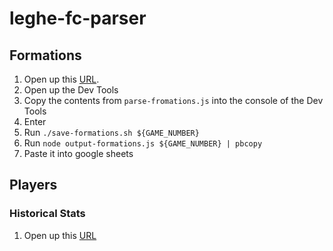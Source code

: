 # leghe-fc-parser

## Formations

1. Open up this [URL](https://www.fantacalcio.it/probabili-formazioni-serie-a).
1. Open up the Dev Tools
1. Copy the contents from `parse-fromations.js` into the console of the Dev Tools
1. Enter
1. Run `./save-formations.sh ${GAME_NUMBER}`
1. Run `node output-formations.js ${GAME_NUMBER} | pbcopy`
1. Paste it into google sheets

## Players

### Historical Stats

1. Open up this [URL](https://www.footballcritic.com/serie-a/season-2020-2021/player-stats/all/8/45810)